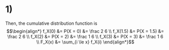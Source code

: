# 1)
Then, the cumulative distribution function is
$$\begin{align*}
	f_X(0) &= P(X = 0) &= \frac 2 6 \\
	f_X(1.5) &= P(X = 1.5) &= \frac 2 6 \\
	f_X(2) &= P(X = 2) &= \frac 1 6 \\
	f_X(3) &= P(X = 3) &= \frac 1 6 \\
	F_X(x) &= \sum_{i \le x} f_X(i)
\end{align*}$$
